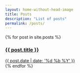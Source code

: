 ```yaml
---
layout: home-without-head-image
title: Posts
description: "List of posts"
permalink: /posts/
---
```

<style>
footer {
	border:none;
}
</style>
{% for post in site.posts %}
<!--{% if post.author %} 작성자 : {{ author.name }}{% endif %}-->
<div class="post-list" {%if post.image %}style="background-image:url({{ site.commaimg }}{{ post.image }})"{% endif %}>
	<a href="{{ site.url }}{{ post.url }}" class="post-title">
		<div class="post-mask">
			<h3>
				{{ post.title }}
			</h3>
			<span class="date">{{ post.date | date: '%d %b %Y' }}</span>
		</div>
	</a>
</div>
{% endfor %}